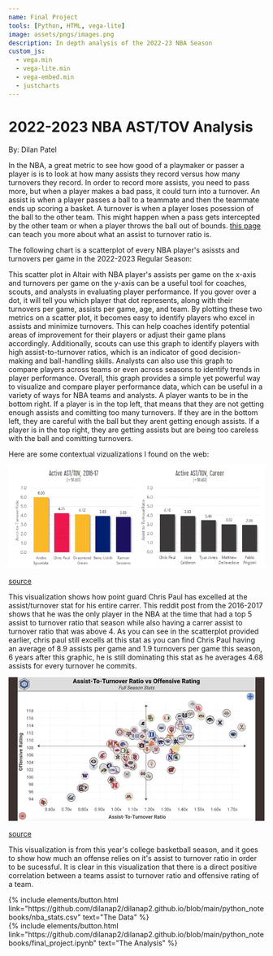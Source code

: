 ```yaml
---
name: Final Project
tools: [Python, HTML, vega-lite]
image: assets/pngs/images.png
description: In depth analysis of the 2022-23 NBA Season
custom_js:
  - vega.min
  - vega-lite.min
  - vega-embed.min
  - justcharts
---
```



# 2022-2023 NBA AST/TOV Analysis

By: Dilan Patel


In the NBA, a great metric to see how good of a playmaker or passer a player is is to look at how many assists they record versus how many turnovers they record. In order to record more assists, you need to pass more, but when a player makes a bad pass, it could turn into a turnover. An assist is when a player passes a ball to a teammate and then the teammate ends up scoring a basket. A turnover is when a player loses posession of the ball to the other team. This might happen when a pass gets intercepted by the other team or when a player throws the ball out of bounds. [this page](https://captaincalculator.com/sports/basketball/assist-turnover-ratio-calculator/#:~:text=Assist%20to%20turnover%20ratio%20puts,an%20indicator%20of%20ball%20control.) can teach you more about what an assist to turnover ratio is. 

The following chart is a scatterplot of every NBA player's asissts and turnovers per game in the 2022-2023 Regular Season:

<vegachart schema-url="{{ site.baseurl }}/assets/json/scatter1.json" style="width: 100%"></vegachart>

This scatter plot in Altair with NBA player's assists per game on the x-axis and turnovers per game on the y-axis can be a useful tool for coaches, scouts, and analysts in evaluating player performance. If you gover over a dot, it will tell you which player that dot represents, along with their turnovers per game, assists per game, age, and team. By plotting these two metrics on a scatter plot, it becomes easy to identify players who excel in assists and minimize turnovers. This can help coaches identify potential areas of improvement for their players or adjust their game plans accordingly. Additionally, scouts can use this graph to identify players with high assist-to-turnover ratios, which is an indicator of good decision-making and ball-handling skills. Analysts can also use this graph to compare players across teams or even across seasons to identify trends in player performance. Overall, this graph provides a simple yet powerful way to visualize and compare player performance data, which can be useful in a variety of ways for NBA teams and analysts. A player wants to be in the bottom right. If a player is in the top left, that means that they are not getting enough assists and comitting too many turnovers. If they are in the bottom left, they are careful with the ball but they arent getting enough assists. If a player is in the top right, they are getting assists but are being too careless with the ball and comitting turnovers.

Here are some contextual vizualizations I found on the web:

![Contextual 1](/assets/pngs/contextual1.png)

[source](https://www.reddit.com/r/nba/comments/5evzrx/of_active_players_with_more_than_5_assists_chris/)

This visualization shows how point guard Chris Paul has excelled at the assist/turnover stat for his entire carrer. This reddit post from the 2016-2017 shows that he was the only player in the NBA at the time that had a top 5 assist to turnover ratio that season while also having a carrer assist to turnover ratio that was above 4. As you can see in the scatterplot provided earlier, chris paul still excells at this stat as you can find Chris Paul having an average of 8.9 assists per game and 1.9 turnovers per game this season, 6 years after this graphic, he is still dominating this stat as he averages 4.68 assists for every turnover he commits.

![Contextual 2](/assets/pngs/contextual2.png)

[source](https://www.reddit.com/r/CollegeBasketball/comments/10spdw1/assist_to_turnover_ratio_vs_offensive_rating_from/)

This visualization is from this year's college basketball season, and it goes to show how much an offense relies on it's assist to turnover ratio in order to be sucessful. It is clear in this visualization that there is a direct positive correlation between a teams assist to turnover ratio and offensive rating of a team. 
<!-- these are written in a combo of html and liquid --> 

<div class="left">
{% include elements/button.html link="https://github.com/dilanap2/dilanap2.github.io/blob/main/python_notebooks/nba_stats.csv" text="The Data" %}
</div>

<div class="right">
{% include elements/button.html link="https://github.com/dilanap2/dilanap2.github.io/blob/main/python_notebooks/final_project.ipynb" text="The Analysis" %}
</div>

